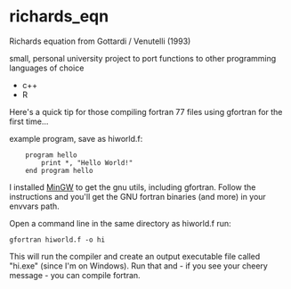# richards_eqn
Richards equation from Gottardi / Venutelli (1993)

small, personal university project to port functions to other programming languages of choice
- c++
- R

Here's a quick tip for those compiling fortran 77 files using gfortran for the first time...

example program, save as hiworld.f:

        program hello
            print *, "Hello World!"
        end program hello

I installed [MinGW](https://sourceforge.net/projects/mingw-w64/) to get the gnu utils, including gfortran. Follow the instructions and you'll get the GNU fortran binaries (and more) in your envvars path.

Open a command line in the same directory as hiworld.f run:

    gfortran hiworld.f -o hi

This will run the compiler and create an output executable file called "hi.exe" (since I'm on Windows). Run that and - if you see your cheery message - you can compile fortran.
